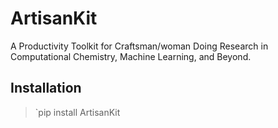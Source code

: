 # ArtisanKit
A Productivity Toolkit for Craftsman/woman Doing Research in Computational Chemistry, Machine Learning, and Beyond.


## Installation
>`pip install ArtisanKit


